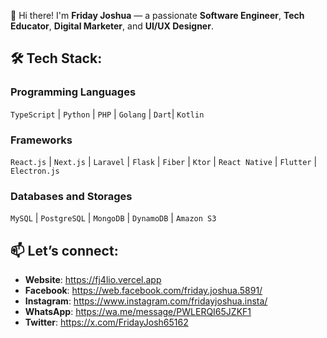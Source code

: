 👋 Hi there! I'm **Friday Joshua** — a passionate **Software Engineer**, **Tech Educator**, **Digital Marketer**, and **UI/UX Designer**.

## 🛠️ Tech Stack:
### Programming Languages
`TypeScript` | `Python` | `PHP` | `Golang` | `Dart`| `Kotlin`

### Frameworks
`React.js` | `Next.js` | `Laravel` | `Flask` | `Fiber` | `Ktor` | `React Native` | `Flutter` | `Electron.js`

### Databases and Storages
`MySQL` | `PostgreSQL` | `MongoDB` | `DynamoDB` | `Amazon S3`

## 📫 Let’s connect:
- **Website**: https://fj4lio.vercel.app
- **Facebook**: https://web.facebook.com/friday.joshua.5891/
- **Instagram**: https://www.instagram.com/fridayjoshua.insta/
- **WhatsApp**: https://wa.me/message/PWLERQI65JZKF1
- **Twitter**: https://x.com/FridayJosh65162
